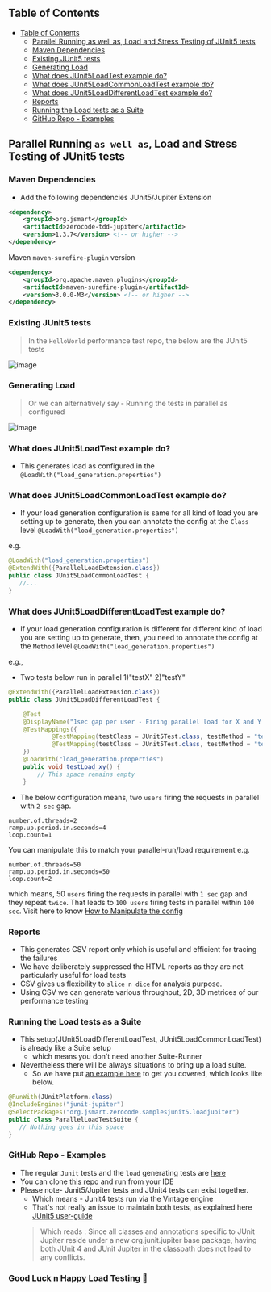 ## Table of Contents

* [Table of Contents](#table-of-contents)
  * [Parallel Running as well as, Load and Stress Testing of JUnit5 tests](#parallel-running-as-well-as-load-and-stress-testing-of-junit5-tests)
  * [Maven Dependencies](#maven-dependencies)
  * [Existing JUnit5 tests](#existing-junit5-tests)
  * [Generating Load](#generating-load)
  * [What does JUnit5LoadTest example do?](#what-does-junit5loadtest-example-do)
  * [What does JUnit5LoadCommonLoadTest example do?](#what-does-junit5loadcommonloadtest-example-do)
  * [What does JUnit5LoadDifferentLoadTest example do?](#what-does-junit5loaddifferentloadtest-example-do)
  * [Reports](#reports)
  * [Running the Load tests as a Suite](#running-the-load-tests-as-a-suite)
  * [GitHub Repo - Examples](#github-repo---examples)

## Parallel Running `as well as`, Load and Stress Testing of JUnit5 tests

### Maven Dependencies
+ Add the following dependencies
JUnit5/Jupiter Extension
```xml
<dependency>
    <groupId>org.jsmart</groupId>
    <artifactId>zerocode-tdd-jupiter</artifactId>
    <version>1.3.7</version> <!-- or higher -->
</dependency>
```

Maven `maven-surefire-plugin` version
```xml
<dependency>
    <groupId>org.apache.maven.plugins</groupId>
    <artifactId>maven-surefire-plugin</artifactId>
    <version>3.0.0-M3</version> <!-- or higher -->
</dependency>
```

### Existing JUnit5 tests

> In the `HelloWorld` performance test repo, the below are the JUnit5 tests

![image](https://user-images.githubusercontent.com/12598420/57195971-0563bc80-6f50-11e9-9d68-ef86ed4c4a57.png)

### Generating Load

> Or we can alternatively say - Running the tests in parallel as configured

![image](https://user-images.githubusercontent.com/12598420/57195957-e06f4980-6f4f-11e9-975c-2f8e3bfb6967.png)

### What does JUnit5LoadTest example do?
+ This generates load as configured in the `@LoadWith("load_generation.properties")`

### What does JUnit5LoadCommonLoadTest example do?
+ If your load generation configuration is same for all kind of load you are setting up to generate, then
you can annotate the config at the `Class` level `@LoadWith("load_generation.properties")`

e.g.

```java
@LoadWith("load_generation.properties")
@ExtendWith({ParallelLoadExtension.class})
public class JUnit5LoadCommonLoadTest {
   //...
}
```

### What does JUnit5LoadDifferentLoadTest example do?
+ If your load generation configuration is different for different kind of load you are setting up to generate, then, you need to annotate the config at the `Method` level `@LoadWith("load_generation.properties")`

e.g.,
+ Two tests below run in parallel 1)"testX"  2)"testY"

```java
@ExtendWith({ParallelLoadExtension.class})
public class JUnit5LoadDifferentLoadTest {

    @Test
    @DisplayName("1sec gap per user - Firing parallel load for X and Y scenarios")
    @TestMappings({
            @TestMapping(testClass = JUnit5Test.class, testMethod = "testX"),
            @TestMapping(testClass = JUnit5Test.class, testMethod = "testY")
    })
    @LoadWith("load_generation.properties")
    public void testLoad_xy() {
        // This space remains empty
    }

```

+ The below configuration means, two `users` firing the requests in parallel with `2 sec` gap.
```properties
number.of.threads=2
ramp.up.period.in.seconds=4
loop.count=1
````

You can manipulate this to match your parallel-run/load requirement e.g.
```properties
number.of.threads=50
ramp.up.period.in.seconds=50
loop.count=2
````
which means, 50 `users` firing the requests in parallel with `1 sec` gap and they repeat `twice`. That leads to `100 users` firing tests in parallel within `100 sec`. Visit here to know [How to Manipulate the config](https://github.com/authorjapps/performance-tests/blob/master/src/test/resources/load_generation_1per1sec.properties)


### Reports
+ This generates CSV report only which is useful and efficient for tracing the failures
+ We have deliberately suppressed the HTML reports as they are not particularly useful for load tests
+ CSV gives us flexibility to `slice n dice` for analysis purpose.
+ Using CSV we can generate various throughput, 2D, 3D metrices of our performance testing


### Running the Load tests as a Suite
+ This setup(JUnit5LoadDifferentLoadTest, JUnit5LoadCommonLoadTest) is already like a Suite setup
  + which means you don't need another Suite-Runner 
+ Nevertheless there will be always situations to bring up a load suite. 
  + So we have put [an example here](https://github.com/authorjapps/performance-tests/blob/master/src/test/java/org/jsmart/zerocode/samplesjunit5/loadjupiter/ParallelLoadTestSuite.java) to get you covered, which looks like below. 
```java
@RunWith(JUnitPlatform.class)
@IncludeEngines("junit-jupiter")
@SelectPackages("org.jsmart.zerocode.samplesjunit5.loadjupiter")
public class ParallelLoadTestSuite {
   // Nothing goes in this space
}
```

### GitHub Repo - Examples
+ The regular `Junit` tests and the `load` generating tests are [here](https://github.com/authorjapps/performance-tests/tree/master/src/test/java/org/jsmart/zerocode/samplesjunit5)
+ You can clone [this repo](https://github.com/authorjapps/performance-tests) and run from your IDE
+ Please note- Junit5/Jupiter tests and JUnit4 tests can exist together. 
  + Which means - Junit4 tests run via the Vintage engine
  + That's not really an issue to maintain both tests, as explained here [JUnit5 user-guide](https://junit.org/junit5/docs/current/user-guide/#migrating-from-junit4)
  > Which reads : Since all classes and annotations specific to JUnit Jupiter reside under a new org.junit.jupiter base package, having both JUnit 4 and JUnit Jupiter in the classpath does not lead to any conflicts.

### Good Luck n Happy Load Testing 🐼 